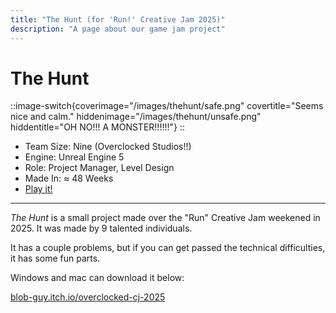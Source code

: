 ```yaml
---
title: "The Hunt (for 'Run!' Creative Jam 2025)"
description: "A page about our game jam project"
---
```


# The Hunt

::image-switch{coverimage="/images/thehunt/safe.png" covertitle="Seems nice and calm." hiddenimage="/images/thehunt/unsafe.png" hiddentitle="OH NO!!! A MONSTER!!!!!!"}
::

<ul class="summary">
    <li>Team Size: Nine (Overclocked Studios!!)</li>
    <li>Engine: Unreal Engine 5</li>
    <li>Role: Project Manager, Level Design</li>
    <li>Made In: &#8776; 48 Weeks</li>
    <li><a href="https://blob-guy.itch.io/overclocked-cj-2025">Play it!</a></li>
</ul>

---

<i>The Hunt</i> is a small project made over the "Run" Creative Jam weekened in 2025. It was made by 9 talented individuals.

It has a couple problems, but if you can get passed the technical difficulties, it has some fun parts.

Windows and mac can download it below:

<a href="https://blob-guy.itch.io/overclocked-cj-2025">blob-guy.itch.io/overclocked-cj-2025</a>
